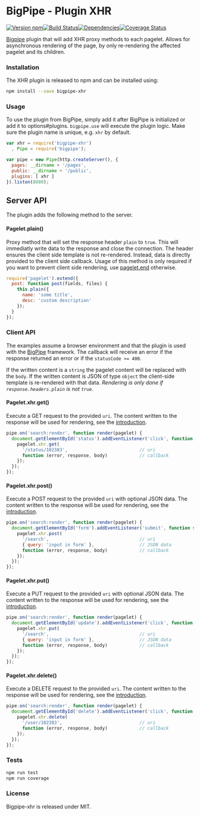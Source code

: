 # BigPipe - Plugin XHR

[![Version npm][version]](http://browsenpm.org/package/plugin-xhr)[![Build Status][build]](https://travis-ci.org/bigpipe/plugin-xhr)[![Dependencies][david]](https://david-dm.org/bigpipe/plugin-xhr)[![Coverage Status][cover]](https://coveralls.io/r/bigpipe/plugin-xhr?branch=master)

[version]: http://img.shields.io/npm/v/plugin-xhr.svg?style=flat-square
[build]: http://img.shields.io/travis/bigpipe/plugin-xhr/master.svg?style=flat-square
[david]: https://img.shields.io/david/bigpipe/plugin-xhr.svg?style=flat-square
[cover]: http://img.shields.io/coveralls/bigpipe/plugin-xhr/master.svg?style=flat-square

[Bigpipe] plugin that will add XHR proxy methods to each pagelet. Allows for
asynchronous rendering of the page, by only re-rendering the affected pagelet
and its children.

### Installation

The XHR plugin is released to npm and can be installed using:

```bash
npm install --save bigpipe-xhr
```

### Usage

To use the plugin from BigPipe, simply add it after BigPipe is initialized or
add it to options#plugins. `bigpipe.use` will execute the plugin logic. Make sure
the plugin name is unique, e.g. `xhr` by default.

```js
var xhr = require('bigpipe-xhr')
  , Pipe = require('bigpipe');

var pipe = new Pipe(http.createServer(), {
  pages: __dirname + '/pages',
  public: __dirname + '/public',
  plugins: [ xhr ]
}).listen(8080);
```

## Server API

The plugin adds the following method to the server.

#### Pagelet.plain()

Proxy method that will set the response header `plain` to `true`. This will
immediatly write data to the response and close the connection. The header
ensures the client side template is not re-rendered. Instead, data is directly
provided to the client side callback. Usage of this method is only required
if you want to prevent client side rendering, use [pagelet.end][end] otherwise.

```js
require('pagelet').extend({
  post: function post(fields, files) {
    this.plain({
      name: 'some title',
      desc: 'custom description'
    });
  }
});
```

### Client API

The examples assume a browser environment and that the plugin is used
with the [BigPipe] framework. The callback will receive an error if the
response returned an error or if the `statusCode >= 400`.

If the written content is a `string` the pagelet content will be replaced
with the `body`. If the written content is JSON of type `object` the
client-side template is re-rendered with that data.
*Rendering is only done if `response.headers.plain` is not `true`*.

#### Pagelet.xhr.get()

Execute a GET request to the provided `uri`. The content written to the response
will be used for rendering, see the [introduction].

```js
pipe.on('search:render', function render(pagelet) {
  document.getElementById('status').addEventListener('click', function get() {
    pagelet.xhr.get(
      '/status/102383',                           // uri
      function (error, response, body)            // callback
    });
  });
});
```

#### Pagelet.xhr.post()

Execute a POST request to the provided `uri` with optional JSON data. The
content written to the response will be used for rendering, see the
[introduction].

```js
pipe.on('search:render', function render(pagelet) {
  document.getElementById('form').addEventListener('submit', function submit() {
    pagelet.xhr.post(
      '/search',                                  // uri
      { query: 'input in form' },                 // JSON data
      function (error, response, body)            // callback
    });
  });
});
```

#### Pagelet.xhr.put()

Execute a PUT request to the provided `uri` with optional JSON data. The
content written to the response will be used for rendering, see the
[introduction].

```js
pipe.on('search:render', function render(pagelet) {
  document.getElementById('update').addEventListener('click', function update() {
    pagelet.xhr.put(
      '/search',                                  // uri
      { query: 'input in form' },                 // JSON data
      function (error, response, body)            // callback
    });
  });
});
```

#### Pagelet.xhr.delete()

Execute a DELETE request to the provided `uri`. The content written to the response
will be used for rendering, see the [introduction].

```js
pipe.on('search:render', function render(pagelet) {
  document.getElementById('delete').addEventListener('click', function delete() {
    pagelet.xhr.delete(
      '/user/102383',                             // uri
      function (error, response, body)            // callback
    });
  });
});
```

### Tests

```bash
npm run test
npm run coverage
```

### License

Bigpipe-xhr is released under MIT.

[Bigpipe]: http://bigpipe.io
[end]: http://bigpipe.io/#pageletend
[introduction]: #client-api